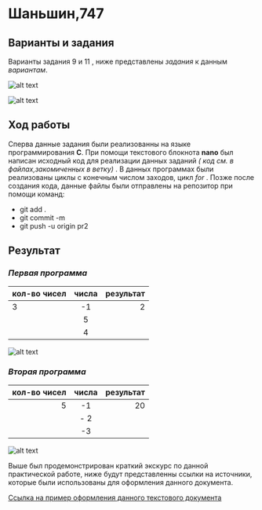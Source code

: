 # Шаньшин,747 

## **Варианты и задания**

Варианты задания 9 и 11 , ниже представлены _задания_ к данным *вариантам*.

![alt text](https://pp.userapi.com/c850420/v850420882/ce118/OeUabCBzLds.jpg)


![alt text](https://pp.userapi.com/c850420/v850420882/ce110/ghTyF79QSHg.jpg)

## **Ход работы**

Сперва данные задания были реализованны на языке программирования **C**. При помощи текстового блокнота **nano** был написан исходный код для реализации данных заданий _( код см. в файлах,закомиченных в ветку)_ . В данных программах были реализованы циклы с конечным числом заходов, цикл _for_ . Позже после создания кода, данные файлы были отправлены на репозитор при помощи команд:
  - git add .  
  - git commit -m
  - git push -u origin pr2
  
  ## **Результат**
 
 
 
 ### *Первая программа*
 
| кол-во чисел  |  числа        | результат|
| ------------- |:-------------:| --------:|
| 3             | -1            | 2        |
|               | 5             |          |
|               | 4             |          |


 ![alt text](https://pp.userapi.com/c849328/v849328215/140744/pAdD4ExXROo.jpg)
 
  ### *Вторая программа*
  
 | кол-во чисел  |  числа        | результат|
 | -------------:|:-------------:| --------:|
 | 5             |-1             | 20       |
 |               |- 2            |          |
 |               | -3            |          |
 
![alt text](https://pp.userapi.com/c849328/v849328215/14073d/XYqZCI1257M.jpg)

 Выше был продемонстрирован краткий экскурс по данной практической работе, ниже будут представленны ссылки на источники, которые были использованы для оформления данного документа.
 
 [Ссылка на пример оформления данного текстового документа](https://github.com/adam-p/markdown-here/wiki/Markdown-Cheatsheet)
